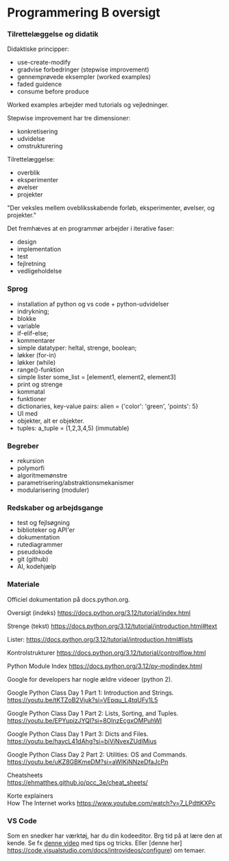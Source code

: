 # Programmering B oversigt

### Tilrettelæggelse og didatik

Didaktiske principper:
- use-create-modify
- gradvise forbedringer (stepwise improvement)
- gennemprøvede eksempler (worked examples)
- faded guidence
- consume before produce

Worked examples arbejder med tutorials og vejledninger.

Stepwise improvement har tre dimensioner:
- konkretisering
- udvidelse
- omstrukturering

Tilrettelæggelse:
- overblik
- eksperimenter
- øvelser
- projekter

"Der veksles mellem ovebliksskabende forløb, eksperimenter, øvelser, og projekter."

Det fremhæves at en programmør arbejder i iterative faser:
- design
- implementation
- test
- fejlretning
- vedligeholdelse

### Sprog
- installation af python og vs code + python-udvidelser
- indrykning; 
- blokke
- variable
- if-elif-else;
- kommentarer
- simple datatyper: heltal, strenge, boolean;
- løkker (for-in)
- løkker (while)
- range()-funktion
- simple lister some_list = [element1, element2, element3]
- print og strenge
- kommatal
- funktioner
- dictionaries, key-value pairs: alien = {'color': 'green', 'points': 5}
- UI med 
- objekter, alt er objekter. 
- tuples: a_tuple = (1,2,3,4,5) (immutable)

### Begreber
- rekursion
- polymorfi
- algoritmemønstre
- parametrisering/abstraktionsmekanismer
- modularisering (moduler)

### Redskaber og arbejdsgange
- test og fejlsøgning
- biblioteker og API'er
- dokumentation
- rutediagrammer
- pseudokode
- git (github)
- AI, kodehjælp


### Materiale
Officiel dokumentation på docs.python.org.

Oversigt (indeks)
https://docs.python.org/3.12/tutorial/index.html

Strenge (tekst)
https://docs.python.org/3.12/tutorial/introduction.html#text

Lister:
https://docs.python.org/3.12/tutorial/introduction.html#lists

Kontrolstrukturer
https://docs.python.org/3.12/tutorial/controlflow.html

Python Module Index
https://docs.python.org/3.12/py-modindex.html

Google for developers har nogle ældre videoer (python 2).

Google Python Class Day 1 Part 1: Introduction and Strings.
https://youtu.be/tKTZoB2Vjuk?si=VEpqu_L4tqUFy1L5

Google Python Class Day 1 Part 2: Lists, Sorting, and Tuples.
https://youtu.be/EPYupizJYQI?si=8OlnzEcgxOMPuhWI

Google Python Class Day 1 Part 3: Dicts and Files.
https://youtu.be/haycL41dAhg?si=biVjNvexZUdIMjus

Google Python Class Day 2 Part 2: Utilities: OS and Commands.
https://youtu.be/uKZ8GBKmeDM?si=aWIKjNNzeDfaJcPn

Cheatsheets  
https://ehmatthes.github.io/pcc_3e/cheat_sheets/

Korte explainers  
How The Internet works
https://www.youtube.com/watch?v=7_LPdttKXPc

### VS Code
Som en snedker har værktøj, har du din kodeeditor. Brg tid på at lære den at kende. Se fx [denne video](
https://code.visualstudio.com/docs/introvideos/productivity) med tips og tricks.
Eller [denne her]
https://code.visualstudio.com/docs/introvideos/configure) om temaer.
